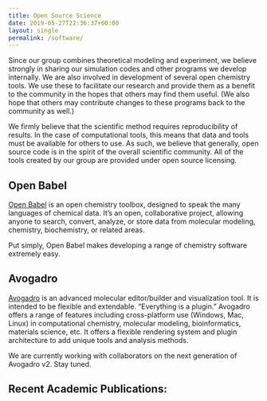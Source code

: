 ```yaml
---
title: Open Source Science
date: 2019-05-27T22:36:37+00:00
layout: single
permalink: /software/
---
```


Since our group combines theoretical modeling and experiment, we believe strongly in sharing our simulation codes and other programs we develop internally. We are also involved in development of several open chemistry tools. We use these to facilitate our research and provide them as a benefit to the community in the hopes that others may find them useful. (We also hope that others may contribute changes to these programs back to the community as well.)

We firmly believe that the scientific method requires reproducibility of results. In the case of computational tools, this means that data and tools must be available for others to use. As such, we believe that generally, open source code is in the spirit of the overall scientific community. All of the tools created by our group are provided under open source licensing.

## Open Babel

[Open Babel](//openbabel.org/) is an open chemistry toolbox, designed to speak the many languages of chemical data. It’s an open, collaborative project, allowing anyone to search, convert, analyze, or store data from molecular modeling, chemistry, biochemistry, or related areas.

Put simply, Open Babel makes developing a range of chemistry software extremely easy.

## Avogadro

[Avogadro](//avogadro.cc) is an advanced molecular editor/builder and visualization tool. It is intended to be flexible and extendable. “Everything is a plugin.” Avogadro offers a range of features including cross-platform use (Windows, Mac, Linux) in computational chemistry, molecular modeling, bioinformatics, materials science, etc. It offers a flexible rendering system and plugin architecture to add unique tools and analysis methods.

We are currently working with collaborators on the next generation of Avogadro v2. Stay tuned.

## Recent Academic Publications:
